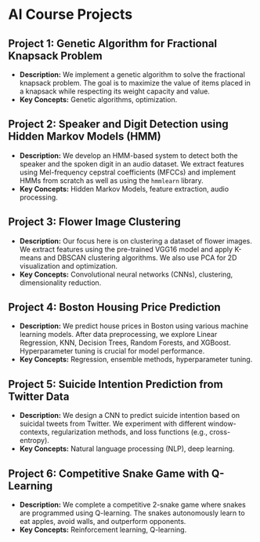 # AI Course Projects

## Project 1: Genetic Algorithm for Fractional Knapsack Problem

- **Description:** We implement a genetic algorithm to solve the fractional knapsack problem. The goal is to maximize the value of items placed in a knapsack while respecting its weight capacity and value.
- **Key Concepts:** Genetic algorithms, optimization.

## Project 2: Speaker and Digit Detection using Hidden Markov Models (HMM)

- **Description:** We develop an HMM-based system to detect both the speaker and the spoken digit in an audio dataset. We extract features using Mel-frequency cepstral coefficients (MFCCs) and implement HMMs from scratch as well as using the `hmmlearn` library.
- **Key Concepts:** Hidden Markov Models, feature extraction, audio processing.

## Project 3: Flower Image Clustering

- **Description:** Our focus here is on clustering a dataset of flower images. We extract features using the pre-trained VGG16 model and apply K-means and DBSCAN clustering algorithms. We also use PCA for 2D visualization and optimization.
- **Key Concepts:** Convolutional neural networks (CNNs), clustering, dimensionality reduction.

## Project 4: Boston Housing Price Prediction

- **Description:** We predict house prices in Boston using various machine learning models. After data preprocessing, we explore Linear Regression, KNN, Decision Trees, Random Forests, and XGBoost. Hyperparameter tuning is crucial for model performance.
- **Key Concepts:** Regression, ensemble methods, hyperparameter tuning.

## Project 5: Suicide Intention Prediction from Twitter Data

- **Description:** We design a CNN to predict suicide intention based on suicidal tweets from Twitter. We experiment with different window-contexts, regularization methods, and loss functions (e.g., cross-entropy).
- **Key Concepts:** Natural language processing (NLP), deep learning.

## Project 6: Competitive Snake Game with Q-Learning

- **Description:** We complete a competitive 2-snake game where snakes are programmed using Q-learning. The snakes autonomously learn to eat apples, avoid walls, and outperform opponents.
- **Key Concepts:** Reinforcement learning, Q-learning.
